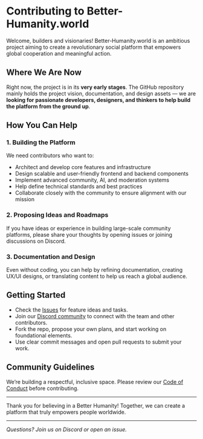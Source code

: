# Contributing to Better-Humanity.world

Welcome, builders and visionaries! Better-Humanity.world is an ambitious project aiming to create a revolutionary social platform that empowers global cooperation and meaningful action.

## Where We Are Now

Right now, the project is in its **very early stages**. The GitHub repository mainly holds the project vision, documentation, and design assets — we are **looking for passionate developers, designers, and thinkers to help build the platform from the ground up**.

## How You Can Help

### 1. Building the Platform  
We need contributors who want to:

- Architect and develop core features and infrastructure  
- Design scalable and user-friendly frontend and backend components  
- Implement advanced community, AI, and moderation systems  
- Help define technical standards and best practices  
- Collaborate closely with the community to ensure alignment with our mission

### 2. Proposing Ideas and Roadmaps  
If you have ideas or experience in building large-scale community platforms, please share your thoughts by opening issues or joining discussions on Discord.

### 3. Documentation and Design  
Even without coding, you can help by refining documentation, creating UX/UI designs, or translating content to help us reach a global audience.

## Getting Started

- Check the [Issues](https://github.com/Better-Humanity/Better-Humanity.World-/issues) for feature ideas and tasks.  
- Join our [Discord community](https://discord.gg/X2zJXKATcG) to connect with the team and other contributors.  
- Fork the repo, propose your own plans, and start working on foundational elements.  
- Use clear commit messages and open pull requests to submit your work.

## Community Guidelines

We’re building a respectful, inclusive space. Please review our [Code of Conduct](CODE_OF_CONDUCT.md) before contributing.

---

Thank you for believing in a Better Humanity! Together, we can create a platform that truly empowers people worldwide.

---

*Questions? Join us on Discord or open an issue.*
